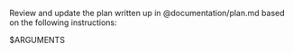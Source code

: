 Review and update the plan written up in @documentation/plan.md based on the following instructions:

$ARGUMENTS
